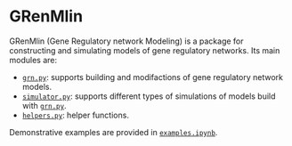 # GRenMlin
GRenMlin (Gene Regulatory network Modeling) is a package for constructing and simulating models of gene regulatory networks. Its main modules are:

* [`grn.py`](grn.py): supports building and modifactions of gene regulatory network models.
* [`simulator.py`](simulator.py): supports different types of simulations of models build with [`grn.py`](grn.py).
* [`helpers.py`](helpers.py): helper functions.

Demonstrative examples are provided in [`examples.ipynb`](examples.ipynb).
